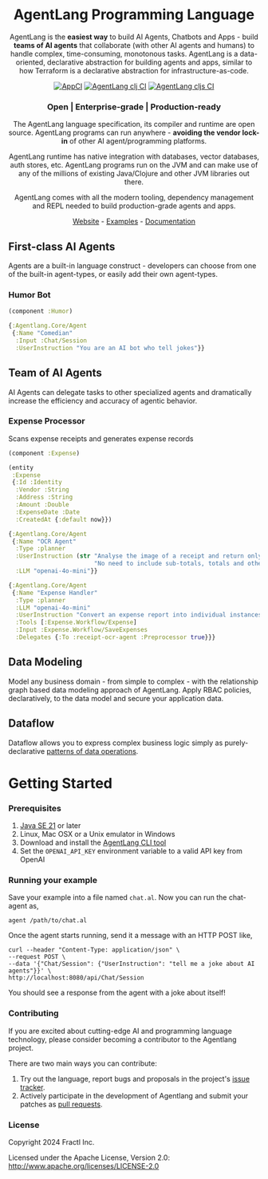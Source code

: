 <div align="center">

# AgentLang Programming Language

AgentLang is the **easiest way** to build AI Agents, Chatbots and Apps - build **teams of AI agents** that collaborate (with other AI agents and humans) to handle complex, time-consuming, monotonous tasks. AgentLang is a data-oriented, declarative abstraction for building agents and apps, similar to how Terraform is a declarative abstraction for infrastructure-as-code.

[![AppCI](https://github.com/agentlang-ai/agentlang/actions/workflows/app.yml/badge.svg)](https://github.com/agentlang-ai/agentlang/actions/workflows/app.yml)
[![AgentLang clj CI](https://github.com/agentlang-ai/agentlang/actions/workflows/agentlang-clj.yml/badge.svg)](https://github.com/agentlang-ai/agentlang/actions/workflows/agentlang-clj.yml)
[![AgentLang cljs CI](https://github.com/agentlang-ai/agentlang/actions/workflows/agentlang-cljs.yml/badge.svg)](https://github.com/agentlang-ai/agentlang/actions/workflows/agentlang-cljs.yml)

### **Open | Enterprise-grade | Production-ready**

The AgentLang language specification, its compiler and runtime are open source. AgentLang programs can run anywhere - **avoiding the vendor lock-in** of other AI agent/programming platforms. 

AgentLang runtime has native integration with databases, vector databases, auth stores, etc. AgentLang programs run on the JVM and can make use of any of the millions of existing Java/Clojure and other JVM libraries out there. 

AgentLang comes with all the modern tooling, dependency management and REPL needed to build production-grade agents and apps.

[Website](https://agentlang-ai.github.io/agentlang/) - [Examples](#examples) - [Documentation](/docs/#readme)

</div>

## First-class AI Agents

Agents are a built-in language construct - developers can choose from one of the built-in agent-types, or easily add their own agent-types.

### Humor Bot

```clojure
(component :Humor)

{:Agentlang.Core/Agent
 {:Name "Comedian"
  :Input :Chat/Session
  :UserInstruction "You are an AI bot who tell jokes"}}
```
## Team of AI Agents

AI Agents can delegate tasks to other specialized agents and dramatically increase the efficiency and accuracy of agentic behavior.

### Expense Processor

Scans expense receipts and generates expense records

```clojure
(component :Expense)

(entity
 :Expense
 {:Id :Identity
  :Vendor :String
  :Address :String
  :Amount :Double
  :ExpenseDate :Date
  :CreatedAt {:default now}})

{:Agentlang.Core/Agent
 {:Name "OCR Agent"
  :Type :planner
  :UserInstruction (str "Analyse the image of a receipt and return only the items and their amounts. "
                        "No need to include sub-totals, totals and other data.")
  :LLM "openai-4o-mini"}}

{:Agentlang.Core/Agent
 {:Name "Expense Handler"
  :Type :planner
  :LLM "openai-4o-mini"
  :UserInstruction "Convert an expense report into individual instances of the expense entity."
  :Tools [:Expense.Workflow/Expense]
  :Input :Expense.Workflow/SaveExpenses
  :Delegates {:To :receipt-ocr-agent :Preprocessor true}}}
```
## Data Modeling

Model any business domain - from simple to complex - with the relationship graph based data modeling approach of AgentLang. Apply RBAC policies, declaratively, to the data model and secure your application data.

## Dataflow

Dataflow allows you to express complex business logic simply as purely-declarative [patterns of data operations](https://docs.agentlang.io/docs/concepts/declarative-dataflow).

# Getting Started

### Prerequisites

1. [Java SE 21](https://openjdk.org/projects/jdk/21/) or later
2. Linux, Mac OSX or a Unix emulator in Windows
3. Download and install the [AgentLang CLI tool](https://github.com/agentlang-ai/agentlang.cli)
4. Set the `OPENAI_API_KEY` environment variable to a valid API key from OpenAI

### Running your example

Save your example into a file named `chat.al`. Now you can run the chat-agent as,

```shell
agent /path/to/chat.al
```

Once the agent starts running, send it a message with an HTTP POST like,

```shell
curl --header "Content-Type: application/json" \
--request POST \
--data '{"Chat/Session": {"UserInstruction": "tell me a joke about AI agents"}}' \
http://localhost:8080/api/Chat/Session
```

You should see a response from the agent with a joke about itself!

### Contributing

If you are excited about cutting-edge AI and programming language technology, please consider becoming a contributor to the Agentlang project.

There are two main ways you can contribute:

  1. Try out the language, report bugs and proposals in the project's [issue tracker](https://github.com/agentlang-ai/agentlang/issues).
  2. Actively participate in the development of Agentlang and submit your patches as [pull requests](https://github.com/agentlang-ai/agentlang/pulls).

### License

Copyright 2024 Fractl Inc.

Licensed under the Apache License, Version 2.0:
http://www.apache.org/licenses/LICENSE-2.0
